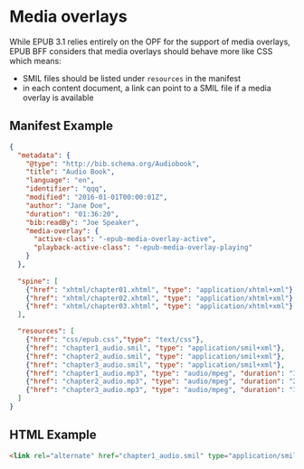 # Media overlays

While EPUB 3.1 relies entirely on the OPF for the support of media overlays, EPUB BFF considers that media overlays 
should behave more like CSS which means:

- SMIL files should be listed under `resources` in the manifest
- in each content document, a link can point to a SMIL file if a media overlay is available

## Manifest Example
```json
{
  "metadata": {
    "@type": "http://bib.schema.org/Audiobook",
    "title": "Audio Book",
    "language": "en",
    "identifier": "qqq",
    "modified": "2016-01-01T00:00:01Z",
    "author": "Jane Doe",
    "duration": "01:36:20",
    "bib:readBy": "Joe Speaker",
    "media-overlay": {
      "active-class": "-epub-media-overlay-active",
      "playback-active-class": "-epub-media-overlay-playing"
    }
  },
  
  "spine": [
    {"href": "xhtml/chapter01.xhtml", "type": "application/xhtml+xml"},
    {"href": "xhtml/chapter02.xhtml", "type": "application/xhtml+xml"},
    {"href": "xhtml/chapter03.xhtml", "type": "application/xhtml+xml"}
  ],

  "resources": [
    {"href": "css/epub.css","type": "text/css"}, 
    {"href": "chapter1_audio.smil", "type": "application/smil+xml"}, 
    {"href": "chapter2_audio.smil", "type": "application/smil+xml"}, 
    {"href": "chapter3_audio.smil", "type": "application/smil+xml"}, 
    {"href": "chapter1_audio.mp3", "type": "audio/mpeg", "duration": "1949"},
    {"href": "chapter2_audio.mp3", "type": "audio/mpeg", "duration": "2042"}, 
    {"href": "chapter3_audio.mp3", "type": "audio/mpeg", "duration": "1789"}
  ]
}
```

## HTML Example

```html
<link rel="alternate" href="chapter1_audio.smil" type="application/smil+xml" />
```
